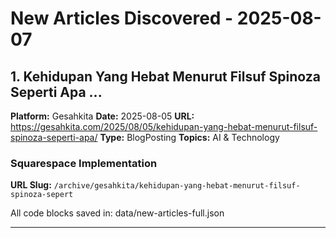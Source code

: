 # New Articles Discovered - 2025-08-07

## 1. Kehidupan Yang Hebat Menurut Filsuf Spinoza Seperti Apa ...

**Platform:** Gesahkita
**Date:** 2025-08-05
**URL:** https://gesahkita.com/2025/08/05/kehidupan-yang-hebat-menurut-filsuf-spinoza-seperti-apa/
**Type:** BlogPosting
**Topics:** AI & Technology

### Squarespace Implementation

**URL Slug:** `/archive/gesahkita/kehidupan-yang-hebat-menurut-filsuf-spinoza-sepert`

All code blocks saved in: data/new-articles-full.json

---

